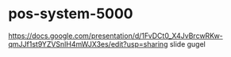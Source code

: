 # pos-system-5000

https://docs.google.com/presentation/d/1FvDCt0_X4JvBrcwRKw-qmJJf1st9YZVSnlH4mWJX3es/edit?usp=sharing
slide gugel
